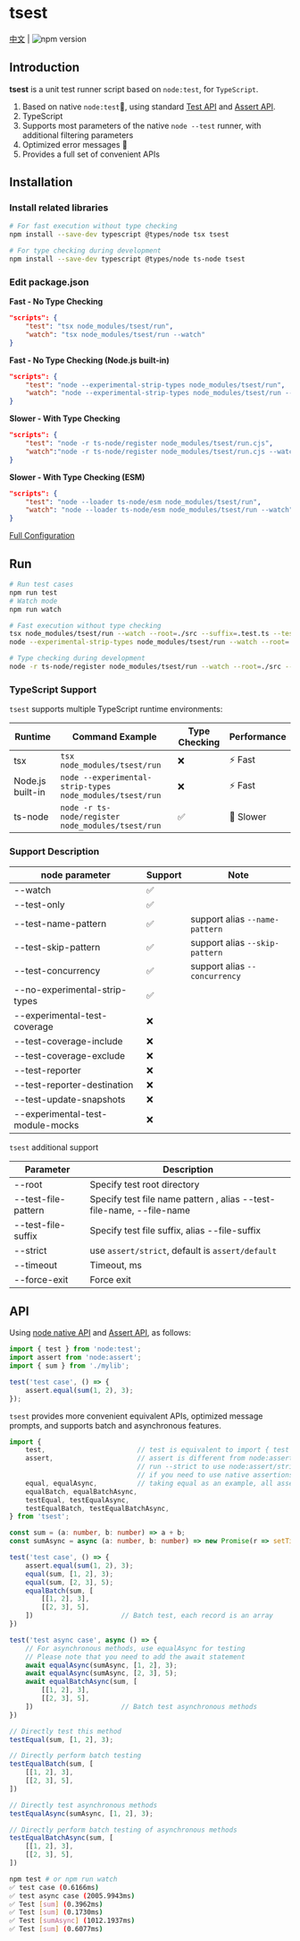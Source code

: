 # tsest

[中文](README_ZH.md)  | ![npm version](https://img.shields.io/npm/v/tsest.svg?style=flat)


## Introduction

**tsest** is a unit test runner script based on `node:test`, for `TypeScript`.

1. Based on native `node:test`📍, using standard [Test API](https://nodejs.org/api/test.html) and [Assert API](https://nodejs.org/api/assert.html).
2. TypeScript
3. Supports most parameters of the native `node --test` runner, with additional filtering parameters
4. Optimized error messages 🚀
5. Provides a full set of convenient APIs

## Installation

### Install related libraries

```bash
# For fast execution without type checking
npm install --save-dev typescript @types/node tsx tsest

# For type checking during development
npm install --save-dev typescript @types/node ts-node tsest
```

### Edit package.json

**Fast - No Type Checking**
```json
"scripts": {
    "test": "tsx node_modules/tsest/run",
    "watch": "tsx node_modules/tsest/run --watch"
}
```

**Fast - No Type Checking (Node.js built-in)**
```json
"scripts": {
    "test": "node --experimental-strip-types node_modules/tsest/run",
    "watch": "node --experimental-strip-types node_modules/tsest/run --watch"
}
```

**Slower - With Type Checking**
```json
"scripts": {
    "test": "node -r ts-node/register node_modules/tsest/run.cjs",
    "watch":"node -r ts-node/register node_modules/tsest/run.cjs --watch"
}
```

**Slower - With Type Checking (ESM)**
```json
"scripts": {
    "test": "node --loader ts-node/esm node_modules/tsest/run",
    "watch": "node --loader ts-node/esm node_modules/tsest/run --watch"
}
```

[Full Configuration](./SETUP.md)


## Run

```bash
# Run test cases
npm run test
# Watch mode
npm run watch

# Fast execution without type checking
tsx node_modules/tsest/run --watch --root=./src --suffix=.test.ts --test-only
node --experimental-strip-types node_modules/tsest/run --watch --root=./src --suffix=.test.ts --test-only

# Type checking during development
node -r ts-node/register node_modules/tsest/run --watch --root=./src --suffix=.test.ts --test-only
```

### TypeScript Support

`tsest` supports multiple TypeScript runtime environments:

| Runtime | Command Example | Type Checking | Performance |
| ------- | --------------- | ------------- | ----------- |
| tsx | `tsx node_modules/tsest/run` | ❌ | ⚡ Fast |
| Node.js built-in | `node --experimental-strip-types node_modules/tsest/run` | ❌ | ⚡ Fast |
| ts-node | `node -r ts-node/register node_modules/tsest/run` | ✅ | 🐌 Slower |

### Support Description

| node parameter                    | Support                                  | Note |
| --------------------------------- | ---------------------------------------- | ------ |
| --watch                           | ✅                                        | |
| --test-only                       | ✅                                     | |
| --test-name-pattern               | ✅                                        | support alias `--name-pattern` |
| --test-skip-pattern               | ✅                                        | support alias `--skip-pattern` |
| --test-concurrency                | ✅                                    | support alias `--concurrency` |
| --no-experimental-strip-types     | ✅  |  |
| --experimental-test-coverage      | ❌                                        | |
| --test-coverage-include            | ❌                                        | |
| --test-coverage-exclude           | ❌                                        | |
| --test-reporter                   | ❌                                        | |
| --test-reporter-destination       | ❌                                        | |
| --test-update-snapshots           | ❌                                        | |
| --experimental-test-module-mocks  | ❌                                        | |

`tsest` additional support

| Parameter             | Description          |
| --------------------- | -------------------- |
| --root                | Specify test root directory |
| --test-file-pattern    | Specify test file name pattern , alias --test-file-name, --file-name |
| --test-file-suffix    | Specify test file suffix, alias --file-suffix |
| --strict             | use `assert/strict`, default is `assert/default`  |
| --timeout             | Timeout, ms          |
| --force-exit          | Force exit           |

## API

Using [node native API](https://nodejs.org/api/test.html) and [Assert API](https://nodejs.org/api/assert.html), as follows:

```typescript
import { test } from 'node:test';
import assert from 'node:assert';
import { sum } from './mylib';

test('test case', () => {
    assert.equal(sum(1, 2), 3);
});
```

`tsest` provides more convenient equivalent APIs, optimized message prompts, and supports batch and asynchronous features.

```typescript
import {
    test,                       // test is equivalent to import { test } from 'node:test'
    assert,                     // assert is different from node:assert, with some message optimizations,
                                // run --strict to use node:assert/strict , or use assert:assert.default
                                // if you need to use native assertions, please use node:assert
    equal, equalAsync,          // taking equal as an example, all assertions have 8 methods for async x batch x quick test
    equalBatch, equalBatchAsync,
    testEqual, testEqualAsync,
    testEqualBatch, testEqualBatchAsync,
} from 'tsest';

const sum = (a: number, b: number) => a + b;
const sumAsync = async (a: number, b: number) => new Promise(r => setTimeout(r, 1000, a + b));

test('test case', () => {
    assert.equal(sum(1, 2), 3);
    equal(sum, [1, 2], 3);
    equal(sum, [2, 3], 5);
    equalBatch(sum, [
        [[1, 2], 3],
        [[2, 3], 5],
    ])                      // Batch test, each record is an array
})

test('test async case', async () => {
    // For asynchronous methods, use equalAsync for testing
    // Please note that you need to add the await statement
    await equalAsync(sumAsync, [1, 2], 3);
    await equalAsync(sumAsync, [2, 3], 5);
    await equalBatchAsync(sum, [
        [[1, 2], 3],
        [[2, 3], 5],
    ])                      // Batch test asynchronous methods
})

// Directly test this method
testEqual(sum, [1, 2], 3);

// Directly perform batch testing
testEqualBatch(sum, [
    [[1, 2], 3],
    [[2, 3], 5],
])

// Directly test asynchronous methods
testEqualAsync(sumAsync, [1, 2], 3);

// Directly perform batch testing of asynchronous methods
testEqualBatchAsync(sum, [
    [[1, 2], 3],
    [[2, 3], 5],
])
```

```bash
npm test # or npm run watch
✅ test case (0.6166ms)
✅ test async case (2005.9943ms)
✅ Test [sum] (0.3962ms)
✅ Test [sum] (0.1730ms)
✅ Test [sumAsync] (1012.1937ms)
✅ Test [sum] (0.6077ms)
```

